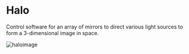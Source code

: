 # Halo

Control software for an array of mirrors to direct various light sources to
form a 3-dimensional image in space.

![haloimage](https://github.com/improbable-research/halo/blob/master/halo.jpg)
